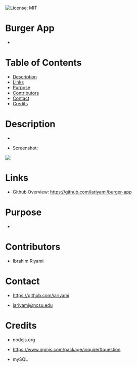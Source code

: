 ![License: MIT](https://img.shields.io/badge/License-MIT-yellow.svg)
# Burger App

* 

# Table of Contents

* [Description](#description)
* [Links](#links)
* [Purpose](#purpose)
* [Contributors](#contributors)
* [Contact](#contact)
* [Credits](#credits)

# **Description**
* 

* Screenshot:

![](images/)

# **Links**
* Github Overview: https://github.com/iariyami/burger-app

# **Purpose**
* 

# **Contributors**
* Ibrahim Riyami

# **Contact**
* https://github.com/iariyami

* iariyami@ncsu.edu

# **Credits**
* nodejs.org

* https://www.npmjs.com/package/inquirer#question

* mySQL